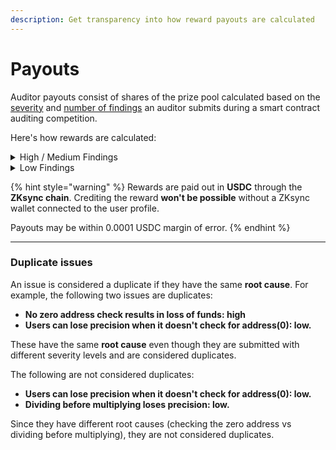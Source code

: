 ```yaml
---
description: Get transparency into how reward payouts are calculated
---
```


# Payouts

Auditor payouts consist of shares of the prize pool calculated based on the [severity](how-to-evaluate-a-finding-severity.md) and [number of findings](how-to-write-and-submit-a-finding.md) an auditor submits during a smart contract auditing competition.

Here's how rewards are calculated:

<details>

<summary>High / Medium Findings</summary>

#### Current Payout Calculation:

For competitive audits, the payouts are currently determined as:

* **Medium-Risk Shares**: `1 * (0.9^(findingCount - 1)) / findingCount`
* **High-Risk Shares**: `5 * (0.9^(findingCount - 1)) / findingCount`

This calculation is subject to future adjustments to align with auditors' needs.

#### Example:

Given a **H/M Prize Pot** of **$30,000** and a **Final report** with **3 Highs** and **2 Mediums**:

* **Auditor A** submitted: High A, B, Medium A
* **Auditor B** submitted: High A, C, Medium A, B
* **Auditor C** submitted: High A, Medium A, B, C

The shares per finding would be:

* **Medium A** (3 findings): `1 * (0.9^(3 - 1)) / 3 = 0.27`
* **Medium B** (2 findings): `1 * (0.9^(2 - 1)) / 2 = 0.45`
* **Medium C** (1 finding): `1 * (0.9^(1 - 1)) / 1 = 1`
* **High A** (3 findings): `5 * (0.9^(3 - 1)) / 3 = 1.35`
* **High B** (1 finding): `5 * (0.9^(1 - 1)) / 1 = 5`
* **High C** (1 finding): `5 * (0.9^(1 - 1)) / 1 = 5`

Total shares:

* **Auditor A**: `1.35 + 5 + 0.27 = 6.62` shares
* **Auditor B**: `1.35 + 5 + 0.27 + 0.45 = 7.07` shares
* **Auditor C**: `1.35 + 0.27 + 0.45 + 1 = 3.07` shares

The prize distribution would be:

* **Auditor A**: `6.62 / 16.76 = 39.5%` of the prize pot = $11,850
* **Auditor B**: `7.07 / 16.76 = 42.2%` of the prize pot = $12,660
* **Auditor C**: `3.07 / 16.76 = 18.3%` of the prize pot = $5,490

</details>

<details>

<summary>Low Findings</summary>

For this tier, the prize pool is considerably smaller. The current calculation for low-risk shares is:

* **Low-Risk Shares**: `1 * (0.9^(findingCount - 1)) / findingCount`

Given the smaller prize pool and the potential volume of findings in this tier, auditors should note that judges may disqualify low-effort submissions at their discretion.

### QA / Gas / Informational

As of August 18th, 2023, CodeHawks has stopped accepting findings related to gas optimizations, quality assurance issues, and informational insights.

</details>

{% hint style="warning" %}
Rewards are paid out in **USDC** through the **ZKsync chain**. Crediting the reward **won't be possible** without a ZKsync wallet connected to the user profile.

Payouts may be within 0.0001 USDC margin of error.
{% endhint %}

***

### Duplicate issues

An issue is considered a duplicate if they have the same **root cause**. For example, the following two issues are duplicates:

* **No zero address check results in loss of funds: high**
* **Users can lose precision when it doesn't check for address(0): low.**

These have the same **root cause** even though they are submitted with different severity levels and are considered duplicates.

The following are not considered duplicates:

* **Users can lose precision when it doesn't check for address(0): low.**
* **Dividing before multiplying loses precision: low.**

Since they have different root causes (checking the zero address vs dividing before multiplying), they are not considered duplicates.
